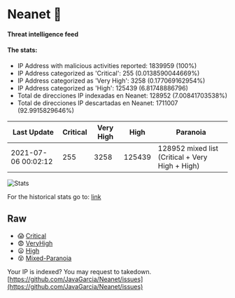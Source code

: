 # Neanet :hocho:
#### Threat intelligence feed
#### The stats:

- IP Address with malicious activities reported: 1839959 (100%)
- IP Address categorized as 'Critical':  255 (0.0138590044669%)
- IP Address categorized as 'Very High':  3258 (0.177069162954%)
- IP Address categorized as 'High':  125439 (6.81748886796)
- Total de direcciones IP indexadas en Neanet:  128952 (7.00841703538%)
- Total de direcciones IP descartadas en Neanet:  1711007 (92.9915829646%)

| Last Update | Critical | Very High | High | Paranoia |
| --- | --- | --- | --- | --- |
| 2021-07-06 00:02:12 | 255 | 3258 | 125439 | 128952 mixed list (Critical + Very High + High)|

![Stats](https://docs.google.com/spreadsheets/d/e/2PACX-1vSnaNMIXVabIpDJjufMlzH7poXnshF3mgd8Is1g9ytUEzVsP5my4Trn8f-xkoLLQ38xpL3HtmUexLo6/pubchart?oid=501124687&format=image)

For the historical stats go to: [link](/stats.csv)
## Raw
- :scream: [Critical](https://raw.githubusercontent.com/JavaGarcia/Neanet/master/blacklists/neanet_critical.txt)
- :fearful: [VeryHigh](https://raw.githubusercontent.com/JavaGarcia/Neanet/master/blacklists/neanet_veryHigh.txtt)
- :frowning: [High](https://raw.githubusercontent.com/JavaGarcia/Neanet/master/blacklists/neanet_high.txt)
- :dizzy_face: [Mixed-Paranoia](https://raw.githubusercontent.com/JavaGarcia/Neanet/master/blacklists/neanet_all.txt)


Your IP is indexed? You may request to takedown. [https://github.com/JavaGarcia/Neanet/issues](https://github.com/JavaGarcia/Neanet/issues)





















































































































































































































































































































































































































































































































































































































































































































































































































































































































































































































































































































































































































































































































































































































































































































































































































































































































































































































































































































































































































































































































































































































































































































































































































































































































































































































































































































































































































































































































































































































































































































































































































































































































































































































































































































































































































































































































































































































































































































































































































































































































































































































































































































































































































































































































































































































































































































































































































































































































































































































































































































































































































































































































































































































































































































































































































































































































































































































































































































































































































































































































































































































































































































































































































































































































































































































































































































































































































































































































































































































































































































































































































































































































































































































































































































































































































